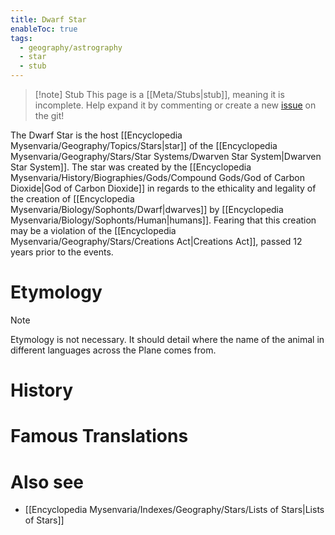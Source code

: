 ```yaml
---
title: Dwarf Star
enableToc: true
tags:
  - geography/astrography
  - star
  - stub
---
```


> [!note] Stub
> This page is a [[Meta/Stubs|stub]], meaning it is incomplete. Help expand it by commenting or create a new [issue](https://github.com/RagtimeGal/quartz--encyclopedia-mysenvaria/issues/new/choose) on the git!


The Dwarf Star is the host [[Encyclopedia Mysenvaria/Geography/Topics/Stars|star]] of the [[Encyclopedia Mysenvaria/Geography/Stars/Star Systems/Dwarven Star System|Dwarven Star System]]. The star was created by the [[Encyclopedia Mysenvaria/History/Biographies/Gods/Compound Gods/God of Carbon Dioxide|God of Carbon Dioxide]] in regards to the ethicality and legality of the creation of [[Encyclopedia Mysenvaria/Biology/Sophonts/Dwarf|dwarves]] by [[Encyclopedia Mysenvaria/Biology/Sophonts/Human|humans]]. Fearing that this creation may be a violation of the [[Encyclopedia Mysenvaria/Geography/Stars/Creations Act|Creations Act]], passed 12 years prior to the events.
# Etymology

> [!note]
> Etymology is not necessary. It should detail where the name of the animal in different languages across the Plane comes from.
# History

# Famous Translations

# Also see
- [[Encyclopedia Mysenvaria/Indexes/Geography/Stars/Lists of Stars|Lists of Stars]]
